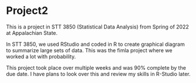 # Project2
This is a project in STT 3850 (Statistical Data Analysis) from Spring of 2022 at Appalachian State.

In STT 3850, we used RStudio and coded in R to create graphical diagram to summarize large sets of
data. This was the fimla project where we worked a lot with probability. 

This project took place over multiple weeks and was 90% complete by the due date. I have plans to 
look over this and review my skills in R-Studio later.
